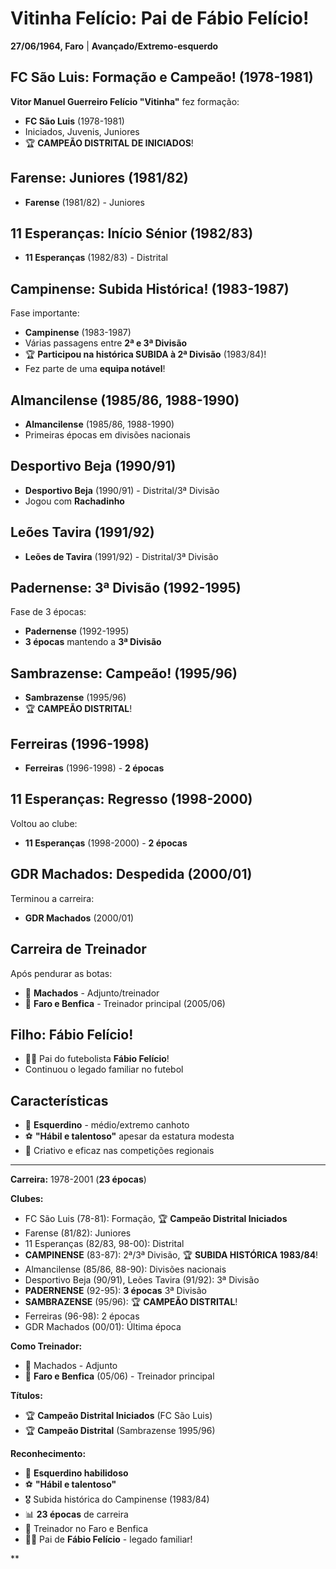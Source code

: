# Vitinha Felício: Pai de Fábio Felício!

**27/06/1964, Faro** | **Avançado/Extremo-esquerdo**

## FC São Luis: Formação e Campeão! (1978-1981)

**Vitor Manuel Guerreiro Felício "Vitinha"** fez formação:
- **FC São Luis** (1978-1981)
- Iniciados, Juvenis, Juniores
- 🏆 **CAMPEÃO DISTRITAL DE INICIADOS**!

## Farense: Juniores (1981/82)

- **Farense** (1981/82) - Juniores

## 11 Esperanças: Início Sénior (1982/83)

- **11 Esperanças** (1982/83) - Distrital

## Campinense: Subida Histórica! (1983-1987)

Fase importante:
- **Campinense** (1983-1987)
- Várias passagens entre **2ª e 3ª Divisão**
- 🏆 **Participou na histórica SUBIDA à 2ª Divisão** (1983/84)!
- Fez parte de uma **equipa notável**!

## Almancilense (1985/86, 1988-1990)

- **Almancilense** (1985/86, 1988-1990)
- Primeiras épocas em divisões nacionais

## Desportivo Beja (1990/91)

- **Desportivo Beja** (1990/91) - Distrital/3ª Divisão
- Jogou com **Rachadinho**

## Leões Tavira (1991/92)

- **Leões de Tavira** (1991/92) - Distrital/3ª Divisão

## Padernense: 3ª Divisão (1992-1995)

Fase de 3 épocas:
- **Padernense** (1992-1995)
- **3 épocas** mantendo a **3ª Divisão**

## Sambrazense: Campeão! (1995/96)

- **Sambrazense** (1995/96)
- 🏆 **CAMPEÃO DISTRITAL**!

## Ferreiras (1996-1998)

- **Ferreiras** (1996-1998) - **2 épocas**

## 11 Esperanças: Regresso (1998-2000)

Voltou ao clube:
- **11 Esperanças** (1998-2000) - **2 épocas**

## GDR Machados: Despedida (2000/01)

Terminou a carreira:
- **GDR Machados** (2000/01)

## Carreira de Treinador

Após pendurar as botas:
- 👔 **Machados** - Adjunto/treinador
- 👔 **Faro e Benfica** - Treinador principal (2005/06)

## Filho: Fábio Felício!

- 👨‍👦 Pai do futebolista **Fábio Felício**!
- Continuou o legado familiar no futebol

## Características

- 🦶 **Esquerdino** - médio/extremo canhoto
- ⚽ **"Hábil e talentoso"** apesar da estatura modesta
- 🎯 Criativo e eficaz nas competições regionais

---

**Carreira:** 1978-2001 (**23 épocas**)

**Clubes:**
- FC São Luis (78-81): Formação, 🏆 **Campeão Distrital Iniciados**
- Farense (81/82): Juniores
- 11 Esperanças (82/83, 98-00): Distrital
- **CAMPINENSE** (83-87): 2ª/3ª Divisão, 🏆 **SUBIDA HISTÓRICA 1983/84**!
- Almancilense (85/86, 88-90): Divisões nacionais
- Desportivo Beja (90/91), Leões Tavira (91/92): 3ª Divisão
- **PADERNENSE** (92-95): **3 épocas** 3ª Divisão
- **SAMBRAZENSE** (95/96): 🏆 **CAMPEÃO DISTRITAL**!
- Ferreiras (96-98): 2 épocas
- GDR Machados (00/01): Última época

**Como Treinador:**
- 👔 Machados - Adjunto
- 👔 **Faro e Benfica** (05/06) - Treinador principal

**Títulos:**
- 🏆 **Campeão Distrital Iniciados** (FC São Luis)
- 🏆 **Campeão Distrital** (Sambrazense 1995/96)

**Reconhecimento:**
- 🦶 **Esquerdino habilidoso**
- ⚽ **"Hábil e talentoso"**
- 🎖️ Subida histórica do Campinense (1983/84)
- 📊 **23 épocas** de carreira
- 👔 Treinador no Faro e Benfica
- 👨‍👦 Pai de **Fábio Felício** - legado familiar!

**